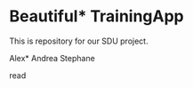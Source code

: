 Beautiful* TrainingApp
===========

This is repository for our SDU project.

Alex*
Andrea
Stephane

read